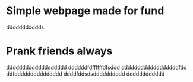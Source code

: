 # Simple webpage made for fund
ddddddddddds
# Prank friends always
ddddddddddddddddddd
ddddddfdffffffdfsddd
ddddddddddddddddddfdd
ddfddddddddddddddd
ddddfddsdsdddddddddd
dddddddddddd